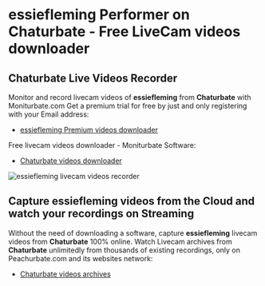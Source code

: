 # essiefleming Performer on Chaturbate - Free LiveCam videos downloader

## Chaturbate Live Videos Recorder

Monitor and record livecam videos of **essiefleming** from **Chaturbate** with Moniturbate.com
Get a premium trial for free by just and only registering with your Email address:
* [essiefleming Premium videos downloader](https://moniturbate.com/request-demo-licence-key.html)

Free livecam videos downloader - Moniturbate Software:
* [Chaturbate videos downloader](https://moniturbate.com/moniturbate-download-software.html)

![essiefleming livecam videos recorder](https://peachurnet.com/templates/moniturbate-software.png)


## Capture essiefleming videos from the Cloud and watch your recordings on Streaming

Without the need of downloading a software, capture **essiefleming** livecam videos from **Chaturbate** 100% online.
Watch Livecam archives from **Chaturbate** unlimitedly from thousands of existing recordings, only on Peachurbate.com and its websites network:
* [Chaturbate videos archives](https://peachurnet.com/)